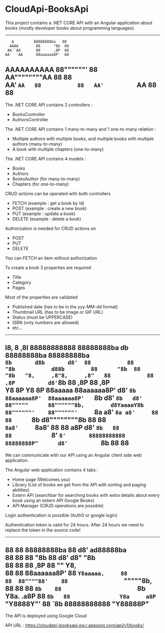 # CloudApi-BooksApi

This project contains a .NET CORE API with an Angular application about books (mostly developer books about programming languages).

------------------------------------------------------------------------------------                                 
       A         88888888ba   88  
      AAAA        88      "8b  88  
     AA'`AA       88      ,8P  88  
    AA'  `AA      88aaaaaa8P'  88  
   AAAAAAAAAA     88""""""'    88  
  AA""""""""AA    88           88  
 AA'        `AA   88           88  
AA'          `AA  88           88                                   
------------------------------------------------------------------------------------

The .NET CORE API contains 2 controllers : 
 - BooksController
 - AuthorsController

The .NET CORE API contains 1 many-to-many and 1 one-to-many relation :
 - Multiple authors with multiple books, and multiple books with multiple authors (many-to-many)
 - A book with multiple chapters (one-to-many)
 
 The .NET CORE API contains 4 models :
  - Books
  - Authors
  - BooksAuthor (for many-to-many)
  - Chapters (for one-to-many)
  
  CRUD actions can be operated with both controllers
   - FETCH (example : get a book by id)
   - POST (example : create a new book)
   - PUT (example : update a book)
   - DELETE (example : delete a book)

Authorization is needed for CRUD actions on
 - POST
 - PUT
 - DELETE

You can FETCH an item without authorization 
 
To create a book 3 properties are required
 - Title
 - Category
 - Pages
 
 Most of the properties are validated
  - Published date (has to be in the yyy-MM-dd format)
  - Thumbnail URL (has to be image or GIF URL)
  - Status (must be UPPERCASE)
  - ISBN (only numbers are allowed)
  - etc...
  
------------------------------------------------------------------------------------                                                                                                 
I8,        8        ,8I  88888888888  88888888ba             db         88888888ba   88888888ba   
`8b       d8b       d8'  88           88      "8b           d88b        88      "8b  88      "8b  
 "8,     ,8"8,     ,8"   88           88      ,8P          d8'`8b       88      ,8P  88      ,8P  
  Y8     8P Y8     8P    88aaaaa      88aaaaaa8P'         d8'  `8b      88aaaaaa8P'  88aaaaaa8P'  
  `8b   d8' `8b   d8'    88"""""      88""""""8b,        d8YaaaaY8b     88""""""'    88""""""'    
   `8a a8'   `8a a8'     88           88      `8b       d8""""""""8b    88           88           
    `8a8'     `8a8'      88           88      a8P      d8'        `8b   88           88           
     `8'       `8'       88888888888  88888888P"      d8'          `8b  88           88           
------------------------------------------------------------------------------------
 
 We can communicate with our API using an Angular client side web application.
  
 The Angular web application contains 4 tabs : 
  - Home page (Welcomes you)
  - Library (List of books we get from the API with sorting and paging abilities)
  - Extern API (searchbar for searching books with extra details about every book using an extern API Google Books)
  - API Manager (CRUD operations are possible)
  
 Login authentication is possible (Auth0 or google login)
 
 Authentication token is valid for 24 hours. After 24 hours we need to replace the token in the source code!
 
 ------------------------------------------------------------------------------------                                                         
88        88  88888888ba   88           d8'  ad88888ba   
88        88  88      "8b  88          d8'  d8"     "8b  
88        88  88      ,8P  88         ""    Y8,          
88        88  88aaaaaa8P'  88               `Y8aaaaa,    
88        88  88""""88'    88                 `"""""8b,  
88        88  88    `8b    88                       `8b  
Y8a.    .a8P  88     `8b   88               Y8a     a8P  
 `"Y8888Y"'   88      `8b  88888888888       "Y88888P"                                                                                                                    
 ------------------------------------------------------------------------------------
 
 The API is deployed using Google Cloud
 
 API URL : https://cloudapi-booksapi.ew.r.appspot.com/api/v1/books/
 
 
